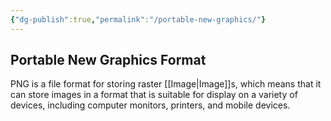 ```yaml
---
{"dg-publish":true,"permalink":"/portable-new-graphics/"}
---
```


## Portable New Graphics Format

PNG is a file format for storing raster [[Image\|Image]]s, which means that it can store images in a format that is suitable for display on a variety of devices, including computer monitors, printers, and mobile devices. 

